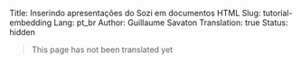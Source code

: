Title: Inserindo apresentações do Sozi em documentos HTML
Slug: tutorial-embedding
Lang: pt_br
Author: Guillaume Savaton
Translation: true
Status: hidden

> This page has not been translated yet
